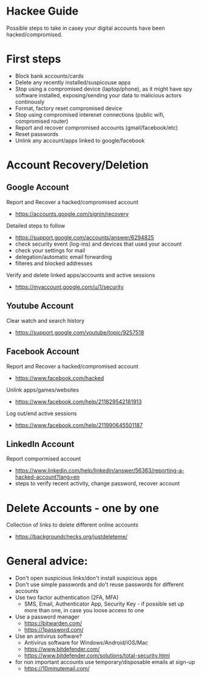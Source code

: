 # Hackee Guide
Possible steps to take in casey your digital accounts have been hacked/compromised.

# First steps
- Block bank accounts/cards
- Delete any recently installed/suspicouse apps
- Stop using a compromised device (laptop/phone), as it might have spy software installed, exposing/sending your data to malicious actors continously
- Format, factory reset compromised device
- Stop using compromised interenet connections (public wifi, compromised router)
- Report and recover compromised accounts (gmail/facebook/etc)
- Reset passwords
- Unlink any account/apps linked to google/facebook

# Account Recovery/Deletion

## Google Account
Report and Recover a hacked/compromised account
- https://accounts.google.com/signin/recovery

Detailed steps to follow
- https://support.google.com/accounts/answer/6294825
- check security event (log-ins) and devices that used your account
- check your settings for mail 
 - delegation/automatic email forwarding
 - filteres and blocked addresses

Verify and delete linked apps/accounts and active sessions
- https://myaccount.google.com/u/1/security

## Youtube Account 
Clear watch and search history
- https://support.google.com/youtube/topic/9257518

## Facebook Account
Report and Recover a hacked/compromised account
- https://www.facebook.com/hacked

Unlink apps/games/websites
- https://www.facebook.com/help/211829542181913

Log out/end active sessions
- https://www.facebook.com/help/211990645501187

## LinkedIn Account
Report compormised account
- https://www.linkedin.com/help/linkedin/answer/56363/reporting-a-hacked-account?lang=en
- steps to verify recent activity, change password, recover account

# Delete Accounts - one by one
Collection of links to delete different online accounts
- https://backgroundchecks.org/justdeleteme/
  
# General advice:
- Don't open suspicious links/don't install suspicious apps
- Don't use simple passwords and do't reuse passwords for different accounts
- Use two factor authentication (2FA, MFA)
  - SMS, Email, Authenticator App, Security Key - if possible set up more than one, in case you loose access to one
- Use a password manager
  - https://bitwarden.com/
  - https://1password.com/
- Use an antivirus software?			
	- Antivirus software for Windows/Android/iOS/Mac
	- https://www.bitdefender.com/
	- https://www.bitdefender.com/solutions/total-security.html
- for non important accounts use temporary/disposable emails at sign-up
  - https://10minutemail.com/

